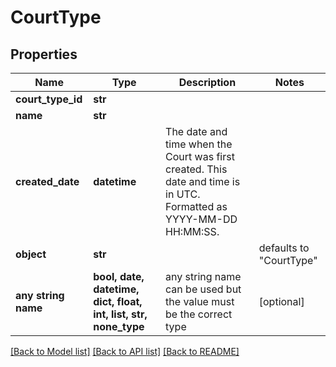 # CourtType


## Properties
Name | Type | Description | Notes
------------ | ------------- | ------------- | -------------
**court_type_id** | **str** |  | 
**name** | **str** |  | 
**created_date** | **datetime** | The date and time when the Court was first created. This date and time is in UTC. Formatted as YYYY-MM-DD HH:MM:SS. | 
**object** | **str** |  | defaults to "CourtType"
**any string name** | **bool, date, datetime, dict, float, int, list, str, none_type** | any string name can be used but the value must be the correct type | [optional]

[[Back to Model list]](../README.md#documentation-for-models) [[Back to API list]](../README.md#documentation-for-api-endpoints) [[Back to README]](../README.md)


